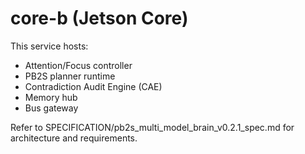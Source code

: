 # core-b (Jetson Core)

This service hosts:
- Attention/Focus controller
- PB2S planner runtime
- Contradiction Audit Engine (CAE)
- Memory hub
- Bus gateway

Refer to SPECIFICATION/pb2s_multi_model_brain_v0.2.1_spec.md for architecture and requirements.
